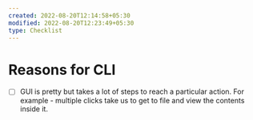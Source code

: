 ```yaml
---
created: 2022-08-20T12:14:58+05:30
modified: 2022-08-20T12:23:49+05:30
type: Checklist
---
```


# Reasons for CLI

- [ ] GUI is pretty but takes a lot of steps to reach a particular action. For example - multiple clicks take us to get to file and view the contents inside it.
